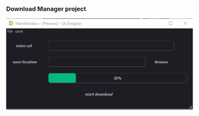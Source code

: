### Download Manager project






<p align = 'center', height = "200px" , width = "400px"> 

<img src = "./images/design.PNG ">

</p>

